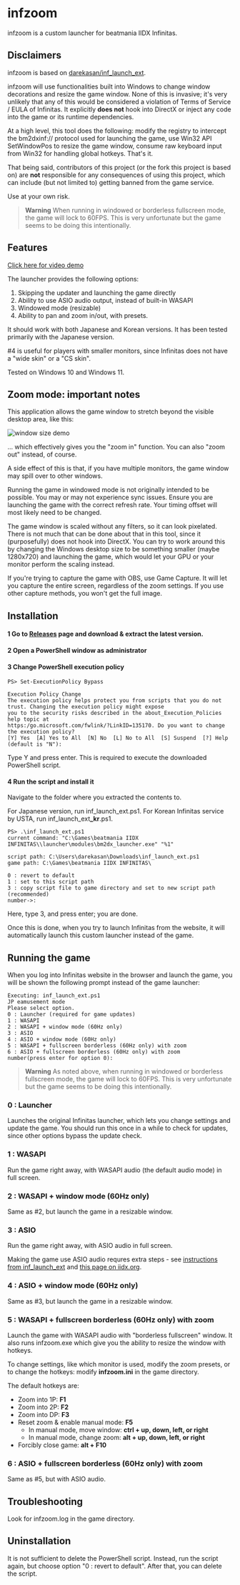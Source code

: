 # infzoom

infzoom is a custom launcher for beatmania IIDX Infinitas.

## Disclaimers

infzoom is based on [darekasan/inf_launch_ext](https://github.com/darekasan/inf_launch_ext).

infzoom will use functionalities built into Windows to change window decorations and resize the game window. None of this is invasive; it's very unlikely that any of this would be considered a violation of Terms of Service / EULA of Infinitas. It explicitly **does not** hook into DirectX or inject any code into the game or its runtime dependencies.

At a high level, this tool does the following: modify the registry to intercept the bm2dxinf:// protocol used for launching the game, use Win32 API SetWindowPos to resize the game window, consume raw keyboard input from Win32 for handling global hotkeys. That's it.

That being said, contributors of this project (or the fork this project is based on) are **not** responsible for any consequences of using this project, which can include (but not limited to) getting banned from the game service.

Use at your own risk.

> **Warning**
> When running in windowed or borderless fullscreen mode, the game will lock to 60FPS. This is very unfortunate but the game seems to be doing this intentionally.

## Features

[Click here for video demo](https://www.youtube.com/watch?v=Nb6E8KtnKzw)

The launcher provides the following options:

 1. Skipping the updater and launching the game directly
 1. Ability to use ASIO audio output, instead of built-in WASAPI
 1. Windowed mode (resizable)
 1. Ability to pan and zoom in/out, with presets.

It should work with both Japanese and Korean versions. It has been tested primarily with the Japanese version.

#4 is useful for players with smaller monitors, since Infinitas does not have a "wide skin" or a "CS skin".

Tested on Windows 10 and Windows 11.

## Zoom mode: important notes

This application allows the game window to stretch beyond the visible desktop area, like this:

![window size demo](https://raw.githubusercontent.com/kinetic-flow/infzoom/master/doc_img/monitor.png) <br>

... which effectively gives you the "zoom in" function. You can also "zoom out" instead, of course.

A side effect of this is that, if you have multiple monitors, the game window may spill over to other windows.

Running the game in windowed mode is not originally intended to be possible. You may or may not experience sync issues. Ensure you are launching the game with the correct refresh rate. Your timing offset will most likely need to be changed.

The game window is scaled without any filters, so it can look pixelated. There is not much that can be done about that in this tool, since it (purposefully) does not hook into DirectX. You can try to work around this by changing the Windows desktop size to be something smaller (maybe 1280x720) and launching the game, which would let your GPU or your monitor perform the scaling instead.

If you're trying to capture the game with OBS, use Game Capture. It will let you capture the entire screen, regardless of the zoom settings. If you use other capture methods, you won't get the full image.

## Installation

#### 1 Go to [Releases](https://github.com/kinetic-flow/infzoom/releases) page and download & extract the latest version.

#### 2 Open a PowerShell window as administrator

#### 3 Change PowerShell execution policy
```
PS> Set-ExecutionPolicy Bypass

Execution Policy Change
The execution policy helps protect you from scripts that you do not trust. Changing the execution policy might expose
you to the security risks described in the about_Execution_Policies help topic at
https:/go.microsoft.com/fwlink/?LinkID=135170. Do you want to change the execution policy?
[Y] Yes  [A] Yes to All  [N] No  [L] No to All  [S] Suspend  [?] Help (default is "N"):
```
Type Y and press enter. This is required to execute the downloaded PowerShell script.

#### 4 Run the script and install it

Navigate to the folder where you extracted the contents to.

For Japanese version, run inf_launch_ext.ps1. For Korean Infinitas service by USTA, run inf_launch_ext<strong>_kr</strong>.ps1.

```
PS> .\inf_launch_ext.ps1
current command: "C:\Games\beatmania IIDX INFINITAS\\launcher\modules\bm2dx_launcher.exe" "%1"

script path: C:\Users\darekasan\Downloads\inf_launch_ext.ps1
game path: C:\Games\beatmania IIDX INFINITAS\

0 : revert to default
1 : set to this script path
3 : copy script file to game directory and set to new script path (recommended)
number->:
```

Here, type 3, and press enter; you are done.

Once this is done, when you try to launch Infinitas from the website, it will automatically launch this custom launcher instead of the game.

## Running the game

When you log into Infinitas website in the browser and launch the game, you will be shown the following prompt instead of the game launcher:

```
Executing: inf_launch_ext.ps1
JP eamusement mode
Please select option.
0 : Launcher (required for game updates)
1 : WASAPI
2 : WASAPI + window mode (60Hz only)
3 : ASIO
4 : ASIO + window mode (60Hz only)
5 : WASAPI + fullscreen borderless (60Hz only) with zoom
6 : ASIO + fullscreen borderless (60Hz only) with zoom
number(press enter for option 0):
```

> **Warning**
> As noted above, when running in windowed or borderless fullscreen mode, the game will lock to 60FPS. This is very unfortunate but the game seems to be doing this intentionally.

### 0 : Launcher

Launches the original Infinitas launcher, which lets you change settings and update the game. You should run this once in a while to check for updates, since other options bypass the update check.

### 1 : WASAPI

Run the game right away, with WASAPI audio (the default audio mode) in full screen.

### 2 : WASAPI + window mode (60Hz only)

Same as #2, but launch the game in a resizable window. 

### 3 : ASIO

Run the game right away, with ASIO audio in full screen.

Making the game use ASIO audio requres extra steps - see [instructions from inf_launch_ext](https://github.com/darekasan/inf_launch_ext/blob/master/asio.md) and [this page on iidx.org](https://iidx.org/misc/infinitas_asio).

### 4 : ASIO + window mode (60Hz only)

Same as #3, but launch the game in a resizable window. 

### 5 : WASAPI + fullscreen borderless (60Hz only) with zoom

Launch the game with WASAPI audio with "borderless fullscreen" window. It also runs infzoom.exe which give you the ability to resize the window with hotkeys.

To change settings, like which monitor is used, modify the zoom presets, or to change the hotkeys: modify **infzoom.ini** in the game directory.

The default hotkeys are:

* Zoom into 1P: **F1**
* Zoom into 2P: **F2**
* Zoom into DP: **F3**
* Reset zoom & enable manual mode: **F5**
  * In manual mode, move window: **ctrl + up, down, left, or right**
  * In manual mode, change zoom: **alt + up, down, left, or right**
* Forcibly close game: **alt + F10**

### 6 : ASIO + fullscreen borderless (60Hz only) with zoom

Same as #5, but with ASIO audio.

## Troubleshooting

Look for infzoom.log in the game directory.

## Uninstallation

It is not sufficient to delete the PowerShell script. Instead, run the script again, but choose option "0 : revert to default". After that, you can delete the script.
